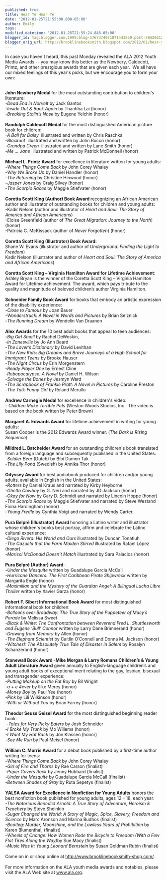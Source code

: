 ```yaml
---
published: true
title: Hear Ye Hear Ye
date: '2012-01-25T21:55:00.000-05:00'
author: Emily
tags: 
modified_datetime: '2012-01-25T21:55:24.846-05:00'
blogger_id: tag:blogger.com,1999:blog-5767374071871443859.post-7842021263151502932
blogger_orig_url: http://brooklinebooksmith.blogspot.com/2012/01/hear-ye-hear-ye.html
---
```


In case you haven't heard, this past Monday revealed the ALA 2012 Youth Media Awards -- you may know this better as the Newbery, Caldecott, Printz, and other prestgious awards that are given each year.&nbsp; We all have our mixed feelings of this year's picks, but we encourage you to form your own:<br /><div><br /><strong>John Newbery Medal </strong>for the most outstanding contribution to children's literature:<br /><em><span class="dquo">-</span>Dead End in Norvelt</em> by Jack Gantos<br />-<em>Inside Out <span class="amp">&amp;</span> Back Again </em>by Thanhha Lai (honor)<br />-<em>Breaking Stalin’s Nose</em> by Eugene Yelchin (honor)<br /><br /><strong>Randolph Caldecott Medal </strong>for the most distinguished American picture book for children:<br /><em><span class="dquo">-</span>A Ball for Daisy </em>&nbsp;illustrated and written by Chris Raschka<br />-<em>Blackout </em>&nbsp;illustrated and written by John Rocco (honor)<br />-<em>Grandpa Green </em>&nbsp;illustrated and written by Lane Smith (honor) <br />-<em>Me … Jane </em>&nbsp;illustrated and written by Patrick McDonnell (honor)<br /><br /><strong>Michael L. Printz Award</strong> for excellence in literature written for young adults:<br /><span class="dquo">-</span><em>Where Things Come Back</em> by John Corey Whaley<br />-<em>Why We Broke Up</em> by Daniel Handler (honor)</div>-<em>The Returning</em> by Christine Hinwood (honor)<br />-<em>Jasper Jones </em>by Craig Silvey (honor)<br />-<em>The Scorpio Races</em> by Maggie Stiefvater (honor)<br /><br /><strong>Coretta Scott King (Author) Book Award </strong>recognizing an African American author and illustrator of outstanding books for children and young adults:<br />-Kadir Nelson (author and illustrator of <em>Heart and Soul: The Story of America and African Americans</em>)<br />-Eloise Greenfield (author of <em>The Great Migration: Journey to the North</em>) (honor)<br />-Patricia C. McKissack (author of <em>Never Forgotten</em>) (honor)<br /><br /><strong>Coretta Scott King (Illustrator) Book Award:</strong><br />Shane W. Evans (illustrator and author of <em>Underground: Finding the Light to Freedom</em>)<br />Kadir Nelson (illustrator and author of <em>Heart and Soul: The Story of America and African Americans</em>)<br /><br /><strong>Coretta Scott King – Virginia Hamilton Award for Lifetime Achievement</strong>:<br />Ashley Bryan is the winner of the Coretta Scott King – Virginia Hamilton Award for Lifetime achievement. The award, which pays tribute to the quality and magnitude of beloved children’s author Virginia Hamilton.<br /><br /><strong>Schneider Family Book Award</strong> for books that embody an artistic expression of the disability experience:<br />-<em>Close to Famous </em>by Joan Bauer <br />-<em>Wonderstruck: A Novel in Words and Pictures</em> by Brian Selznick <br />-<em>The Running Dream </em>by Wendelin Van Draanen <br /><br /><strong>Alex Awards</strong> for the 10 best adult books that appeal to teen audiences:<br /><span class="dquo">-</span><em>Big Girl Small </em>by Rachel DeWoskin, <br /><span class="dquo">-</span><em>In Zanesville</em> by Jo Ann Beard<br />-<em>The Lover’s Dictionary</em> by David Levithan<br />-<em>The New Kids: Big Dreams and Brave Journeys at a High School for Immigrant Teens </em>by Brooke Hauser<br /><span class="dquo">-</span><em>The Night Circus</em> by Erin Morgenstern<br /><span class="dquo">-</span><em>Ready Player One</em> by Ernest Cline<br /><span class="dquo">-</span><em>Robopocalypse: A Novel</em> by Daniel H. Wilson<br /><span class="dquo">-</span><em>Salvage the Bones</em> by Jesmyn Ward<br /><span class="dquo">-</span><em>The Scrapbook of Frankie Pratt: A Novel in Pictures </em>by Caroline Preston<br /><span class="dquo">-</span><em>The Talk-Funny Girl </em>by Roland Merullo<br /><br /><strong>Andrew Carnegie Medal</strong> for excellence in children's video:<br />-&nbsp;<em>Children Make Terrible Pets </em>(Weston Woods Studios, Inc.&nbsp; The video is based on the book written by Peter Brown)<br /><br /><strong>Margaret A. Edwards Award</strong> for lifetime achievement in writing for young adults:<br />Susan Cooper is the 2012 Edwards Award winner. (<em>The Dark is Rising Sequence</em>)<br /><br /><strong>Mildred L. Batchelder Award</strong> for an outstanding children's book translated from a foreign language and subsequently published in the United States:<br /><span class="dquo">-</span><em>Soldier Bear</em>&nbsp;(Dutch) by Bibi Dumon Tak<br />-<em>The Lily Pond</em> (Swedish) by Annika Thor (honor)<br /><br /><strong>Odyssey Award </strong>for best audiobook produced for children and/or young adults, available in English in the United States:<br /><span class="dquo">-</span><em>Rotters</em> by Daniel Kraus and narrated by Kirby Heyborne.<br />-<em>Ghetto Cowboy</em> by G. Neri and narrated by <span class="caps">JD</span> Jackson (honor) <br />-<em>Okay for Now</em> by Gary D. Schmidt and narrated by Lincoln Hoppe (honor)<br />-<em>The Scorpio Races </em>by Maggie Stiefvater and narrated by Steve Westand Fiona Hardingham (honor)<br />-<em>Young Fredle</em> by Cynthia Voigt and narrated by Wendy Carter.<br /><br /><strong>Pura Belpré (Illustrator) Award </strong>honoring a Latino writer and illustrator whose children's books best portray, affirm and celebrate the Latino cultural experience:<br /><span class="dquo">-</span><em>Diego Rivera: His World and Ours</em> illustrated by Duncan Tonatiuh<br />-<em>The Cazuela that the Farm Maiden Stirred</em> illustrated by Rafael López (honor)<br />-<em>Marisol McDonald Doesn’t Match</em> illustrated by Sara Palacios (honor)<br /><br /><strong>Pura Belpré (Author) Award</strong>:<br /><span class="dquo">-</span><em>Under the Mesquite</em> written by Guadalupe Garcia McCall<br />-<em>Hurricane Dancers: The First Caribbean Pirate Shipwreck</em> written by Margarita Engle (honor)<br />-<em>Maximilian and the Mystery of the Guardian Angel: A Bilingual Lucha Libre Thriller</em> written by Xavier Garza (honor)<br /><br /><strong>Robert F. Sibert Informational Book Award</strong> for most distinguished informational book for children:<br /><span class="dquo">-</span><em>Balloons over Broadway:  The True Story of the Puppeteer of Macy’s Parade</em> by Melissa Sweet<br />-<em>Black <span class="amp">&amp;</span> White: The Confrontation between Reverend Fred L. Shuttlesworth and Eugene ‘Bull’ Connor </em>written by Larry Dane Brimnerand (honor)<br />-<em>Drawing from Memory</em> by Allen (honor)<br />-<em>The Elephant Scientist </em>by Caitlin O’Connell and Donna M. Jackson (honor)<br />-<em>Witches!: The Absolutely True Tale of Disaster in Salem</em> by Rosalyn Schanzerand (honor)<br /><br /><strong>Stonewall Book Award -Mike Morgan <span class="amp">&amp;</span> Larry Romans Children’s <span class="amp">&amp;</span> Young Adult Literature Award</strong> given annually to English-language children’s and young adult books of exceptional merit relating to the gay, lesbian, bisexual and transgender experience:<br /><span class="dquo">-</span><em>Putting Makeup on the Fat Boy</em> by Bil Wright <br />-<em>a + e 4ever</em> by Ilike Merey (honor)<br />-<em>Money Boy</em> by Paul Yee (honor)<br />-<em>Pink</em> by Lili Wilkinson (honor)<br />-<em>With or Without You </em>by Brian Farrey (honor)<br /><br /><strong>Theodor Seuss Geisel Award</strong> for the most distinguished beginning reader book:<br />&nbsp;-<em>Tales for Very Picky Eaters</em> by Josh Schneider<br />-<em>I Broke My Trunk</em> by Mo Willems (honor)<br />-<em>I Want My Hat Back</em> by Jon Klassen (honor)<br />-<em>See Me Run </em>by Paul Meisel (honor)<br /><br /><strong>William C. Morris Award </strong>for a debut book published by a first-time author writing for teens:<br /><span class="dquo">-</span><em>Where Things Come Back</em> by John Corey Whaley<br />-<em>Girl of Fire and Thorns</em> by Rae Carson (finalist)<br />-<em>Paper Covers Rock</em> by Jenny Hubbard (finalist)<br />-<em>Under the Mesquite</em> by Guadalupe Garcia McCall (finalist)<br />-<em>Between Shades of Gray </em>by Ruta Sepetys (finalist)<br /><br /><strong><span class="caps">YALSA</span> Award for Excellence in Nonfiction for Young Adults</strong> honors the best nonfiction book published for young adults, ages 12 – 18, each year:  <br /><em>-The Notorious Benedict Arnold: A True Story of Adventure, Heroism <span class="amp">&amp;</span> Treachery </em>by Steve Sheinkin<br />-<em>Sugar Changed the World: A Story of Magic, Spice, Slavery, Freedom and Science</em> by Marc Aronson and Marina Budhos (finalist)<br /><em>-Bootleg: Murder, Moonshine, and the Lawless Years of Prohibition</em> by Karen Blumenthal, (finalist)<br />-<em>Wheels of Change: How Women Rode the Bicycle to Freedom (With a Few Flat Tires Along the Way)</em>by Sue Macy (finalist)<br />-<em>Music Was It: Young Leonard Bernstein </em>by Susan Goldman Rubin (finalist)<br />&nbsp; <br />Come on in or shop online at <a href="http://www.brooklinebooksmith-shop.com/">http://www.brooklinebooksmith-shop.com/</a>.<br /><br />For more information on the <span class="caps">ALA</span> youth media awards and notables, please visit the <span class="caps">ALA</span> Web site at <a href="http://www.ala.org/">www.ala.org</a>.